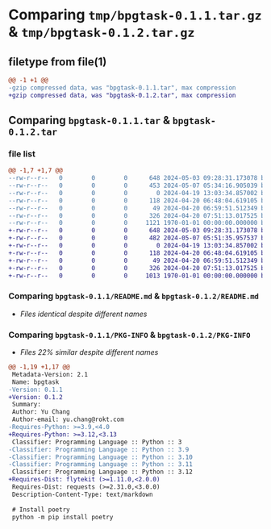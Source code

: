 # Comparing `tmp/bpgtask-0.1.1.tar.gz` & `tmp/bpgtask-0.1.2.tar.gz`

## filetype from file(1)

```diff
@@ -1 +1 @@
-gzip compressed data, was "bpgtask-0.1.1.tar", max compression
+gzip compressed data, was "bpgtask-0.1.2.tar", max compression
```

## Comparing `bpgtask-0.1.1.tar` & `bpgtask-0.1.2.tar`

### file list

```diff
@@ -1,7 +1,7 @@
--rw-r--r--   0        0        0      648 2024-05-03 09:28:31.173078 bpgtask-0.1.1/README.md
--rw-r--r--   0        0        0      453 2024-05-07 05:34:16.905039 bpgtask-0.1.1/pyproject.toml
--rw-r--r--   0        0        0        0 2024-04-19 13:03:34.857002 bpgtask-0.1.1/src/my_package/__init__.py
--rw-r--r--   0        0        0      118 2024-04-20 06:48:04.619105 bpgtask-0.1.1/src/my_package/main.py
--rw-r--r--   0        0        0       49 2024-04-20 06:59:51.512349 bpgtask-0.1.1/src/my_package/my_module.py
--rw-r--r--   0        0        0      326 2024-04-20 07:51:13.017525 bpgtask-0.1.1/src/my_package/testable_code/example.py
--rw-r--r--   0        0        0     1121 1970-01-01 00:00:00.000000 bpgtask-0.1.1/PKG-INFO
+-rw-r--r--   0        0        0      648 2024-05-03 09:28:31.173078 bpgtask-0.1.2/README.md
+-rw-r--r--   0        0        0      482 2024-05-07 05:51:35.957537 bpgtask-0.1.2/pyproject.toml
+-rw-r--r--   0        0        0        0 2024-04-19 13:03:34.857002 bpgtask-0.1.2/src/my_package/__init__.py
+-rw-r--r--   0        0        0      118 2024-04-20 06:48:04.619105 bpgtask-0.1.2/src/my_package/main.py
+-rw-r--r--   0        0        0       49 2024-04-20 06:59:51.512349 bpgtask-0.1.2/src/my_package/my_module.py
+-rw-r--r--   0        0        0      326 2024-04-20 07:51:13.017525 bpgtask-0.1.2/src/my_package/testable_code/example.py
+-rw-r--r--   0        0        0     1013 1970-01-01 00:00:00.000000 bpgtask-0.1.2/PKG-INFO
```

### Comparing `bpgtask-0.1.1/README.md` & `bpgtask-0.1.2/README.md`

 * *Files identical despite different names*

### Comparing `bpgtask-0.1.1/PKG-INFO` & `bpgtask-0.1.2/PKG-INFO`

 * *Files 22% similar despite different names*

```diff
@@ -1,19 +1,17 @@
 Metadata-Version: 2.1
 Name: bpgtask
-Version: 0.1.1
+Version: 0.1.2
 Summary: 
 Author: Yu Chang
 Author-email: yu.chang@rokt.com
-Requires-Python: >=3.9,<4.0
+Requires-Python: >=3.12,<3.13
 Classifier: Programming Language :: Python :: 3
-Classifier: Programming Language :: Python :: 3.9
-Classifier: Programming Language :: Python :: 3.10
-Classifier: Programming Language :: Python :: 3.11
 Classifier: Programming Language :: Python :: 3.12
+Requires-Dist: flytekit (>=1.11.0,<2.0.0)
 Requires-Dist: requests (>=2.31.0,<3.0.0)
 Description-Content-Type: text/markdown
 
 # Install poetry
 python -m pip install poetry
```

